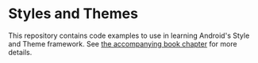 # Styles and Themes

This repository contains code examples to use in learning Android's Style and Theme framework. See [the accompanying book chapter](https://info448-s17.github.io/lecture-notes/styles-themes.html) for more details.